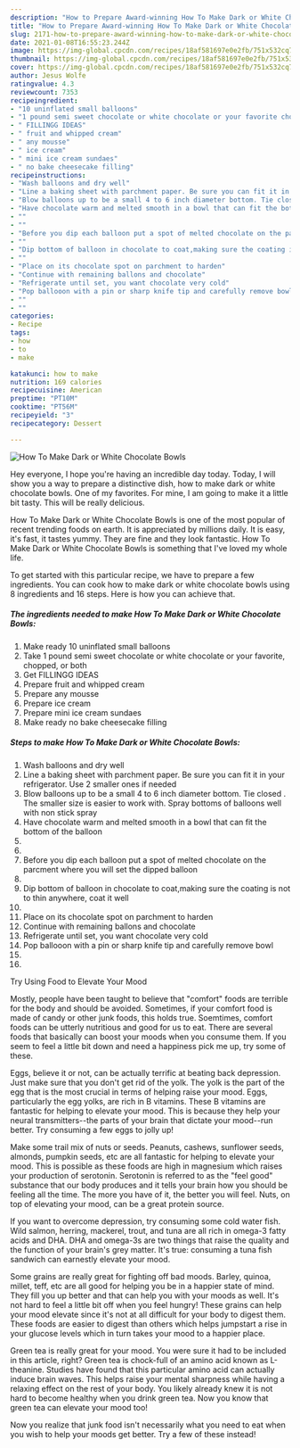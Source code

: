 ```yaml
---
description: "How to Prepare Award-winning How To Make Dark or White Chocolate Bowls"
title: "How to Prepare Award-winning How To Make Dark or White Chocolate Bowls"
slug: 2171-how-to-prepare-award-winning-how-to-make-dark-or-white-chocolate-bowls
date: 2021-01-08T16:55:23.244Z
image: https://img-global.cpcdn.com/recipes/18af581697e0e2fb/751x532cq70/how-to-make-dark-or-white-chocolate-bowls-recipe-main-photo.jpg
thumbnail: https://img-global.cpcdn.com/recipes/18af581697e0e2fb/751x532cq70/how-to-make-dark-or-white-chocolate-bowls-recipe-main-photo.jpg
cover: https://img-global.cpcdn.com/recipes/18af581697e0e2fb/751x532cq70/how-to-make-dark-or-white-chocolate-bowls-recipe-main-photo.jpg
author: Jesus Wolfe
ratingvalue: 4.3
reviewcount: 7353
recipeingredient:
- "10 uninflated small balloons"
- "1 pound semi sweet chocolate or white chocolate or your favorite chopped or both"
- " FILLINGG IDEAS"
- " fruit and whipped cream"
- " any mousse"
- " ice cream"
- " mini ice cream sundaes"
- " no bake cheesecake filling"
recipeinstructions:
- "Wash balloons and dry well"
- "Line a baking sheet with parchment paper. Be sure you can fit it in your refrigerator. Use 2 smaller ones if needed"
- "Blow balloons up to be a small 4 to 6 inch diameter bottom. Tie closed . The smaller size is easier to work with. Spray bottoms of balloons well with non stick spray"
- "Have chocolate warm and melted smooth in a bowl that can fit the bottom of the balloon"
- ""
- ""
- "Before you dip each balloon put a spot of melted chocolate on the parcment where you will set the dipped balloon"
- ""
- "Dip bottom of balloon in chocolate to coat,making sure the coating is not to thin anywhere, coat it well"
- ""
- "Place on its chocolate spot on parchment to harden"
- "Continue with remaining ballons and chocolate"
- "Refrigerate until set, you want chocolate very cold"
- "Pop ballooon with a pin or sharp knife tip and carefully remove bowl"
- ""
- ""
categories:
- Recipe
tags:
- how
- to
- make

katakunci: how to make 
nutrition: 169 calories
recipecuisine: American
preptime: "PT10M"
cooktime: "PT56M"
recipeyield: "3"
recipecategory: Dessert

---
```



![How To Make Dark or White Chocolate Bowls](https://img-global.cpcdn.com/recipes/18af581697e0e2fb/751x532cq70/how-to-make-dark-or-white-chocolate-bowls-recipe-main-photo.jpg)

Hey everyone, I hope you're having an incredible day today. Today, I will show you a way to prepare a distinctive dish, how to make dark or white chocolate bowls. One of my favorites. For mine, I am going to make it a little bit tasty. This will be really delicious.

How To Make Dark or White Chocolate Bowls is one of the most popular of recent trending foods on earth. It is appreciated by millions daily. It is easy, it's fast, it tastes yummy. They are fine and they look fantastic. How To Make Dark or White Chocolate Bowls is something that I've loved my whole life.




To get started with this particular recipe, we have to prepare a few ingredients. You can cook how to make dark or white chocolate bowls using 8 ingredients and 16 steps. Here is how you can achieve that.

<!--inarticleads1-->

##### The ingredients needed to make How To Make Dark or White Chocolate Bowls:

1. Make ready 10 uninflated small balloons
1. Take 1 pound semi sweet chocolate or white chocolate or your favorite, chopped, or both
1. Get  FILLINGG IDEAS
1. Prepare  fruit and whipped cream
1. Prepare  any mousse
1. Prepare  ice cream
1. Prepare  mini ice cream sundaes
1. Make ready  no bake cheesecake filling




<!--inarticleads2-->

##### Steps to make How To Make Dark or White Chocolate Bowls:

1. Wash balloons and dry well
1. Line a baking sheet with parchment paper. Be sure you can fit it in your refrigerator. Use 2 smaller ones if needed
1. Blow balloons up to be a small 4 to 6 inch diameter bottom. Tie closed . The smaller size is easier to work with. Spray bottoms of balloons well with non stick spray
1. Have chocolate warm and melted smooth in a bowl that can fit the bottom of the balloon
1. 
1. 
1. Before you dip each balloon put a spot of melted chocolate on the parcment where you will set the dipped balloon
1. 
1. Dip bottom of balloon in chocolate to coat,making sure the coating is not to thin anywhere, coat it well
1. 
1. Place on its chocolate spot on parchment to harden
1. Continue with remaining ballons and chocolate
1. Refrigerate until set, you want chocolate very cold
1. Pop ballooon with a pin or sharp knife tip and carefully remove bowl
1. 
1. 




Try Using Food to Elevate Your Mood


Mostly, people have been taught to believe that "comfort" foods are terrible for the body and should be avoided. Sometimes, if your comfort food is made of candy or other junk foods, this holds true. Soemtimes, comfort foods can be utterly nutritious and good for us to eat. There are several foods that basically can boost your moods when you consume them. If you seem to feel a little bit down and need a happiness pick me up, try some of these.

Eggs, believe it or not, can be actually terrific at beating back depression. Just make sure that you don't get rid of the yolk. The yolk is the part of the egg that is the most crucial in terms of helping raise your mood. Eggs, particularly the egg yolks, are rich in B vitamins. These B vitamins are fantastic for helping to elevate your mood. This is because they help your neural transmitters--the parts of your brain that dictate your mood--run better. Try consuming a few eggs to jolly up!

Make some trail mix of nuts or seeds. Peanuts, cashews, sunflower seeds, almonds, pumpkin seeds, etc are all fantastic for helping to elevate your mood. This is possible as these foods are high in magnesium which raises your production of serotonin. Serotonin is referred to as the "feel good" substance that our body produces and it tells your brain how you should be feeling all the time. The more you have of it, the better you will feel. Nuts, on top of elevating your mood, can be a great protein source.

If you want to overcome depression, try consuming some cold water fish. Wild salmon, herring, mackerel, trout, and tuna are all rich in omega-3 fatty acids and DHA. DHA and omega-3s are two things that raise the quality and the function of your brain's grey matter. It's true: consuming a tuna fish sandwich can earnestly elevate your mood. 

Some grains are really great for fighting off bad moods. Barley, quinoa, millet, teff, etc are all good for helping you be in a happier state of mind. They fill you up better and that can help you with your moods as well. It's not hard to feel a little bit off when you feel hungry! These grains can help your mood elevate since it's not at all difficult for your body to digest them. These foods are easier to digest than others which helps jumpstart a rise in your glucose levels which in turn takes your mood to a happier place.

Green tea is really great for your mood. You were sure it had to be included in this article, right? Green tea is chock-full of an amino acid known as L-theanine. Studies have found that this particular amino acid can actually induce brain waves. This helps raise your mental sharpness while having a relaxing effect on the rest of your body. You likely already knew it is not hard to become healthy when you drink green tea. Now you know that green tea can elevate your mood too!

Now you realize that junk food isn't necessarily what you need to eat when you wish to help your moods get better. Try a few of these instead!

